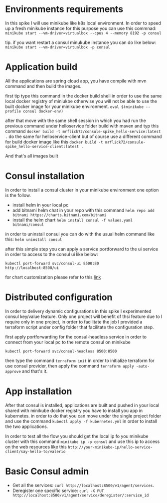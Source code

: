# Environments requirements
In this spike I will use minikube like k8s local environment. In order to speed up a fresh minikube instance for this purpose 
you can use this commnad:
```minikube start --vm-driver=virtualbox --cpus 4 --memory 8192 -p consul```

tip. if you want restart a consul minukube instance you can do like below:
```minikube start --vm-driver=virtualbox -p consul```

# Application build
All the applications are spring cloud app, you have compile with mvn command and then build the images.

first tip type this command in the docker build shell in order to use the same local docker registry of miniukbe otherwise 
you will not be able to use the built docker image for your minikube environment. 
```eval $(minikube --profile consul docker-env)```

after that move with the same shell session in which you had run the previous command under helloservice folder 
build with maven and typ this command ```docker build -t mrflick72/consule-spike_hello-service:latest .``` 
do the same for helloservice-client but of course use a different command for build docker image like this 
```docker build -t mrflick72/consule-spike_hello-service-client:latest .```

And that's all images built

# Consul installation
In order to install a consul cluster in your minikube environment one option is the follow.
- install helm in your local pc
- add bitnami helm chat in your repo with this command ```helm repo add bitnami https://charts.bitnami.com/bitnami```
- install the helm chart ```helm install consul -f values.yaml bitnami/consul```

in order to uninstall consul you can do with the usual helm command like this: ```helm uninstall consul```

after this simple step you can apply a service portforward to the ui service in order to access to the consul ui like below: 

```
kubectl port-forward svc/consul-ui 8500:80
http://localhost:8500/ui
```

for chart customization please refer to this [link](https://github.com/bitnami/charts/tree/master/bitnami/consul)

# Distributed configuration
In order to delivery dynamic configurations in this spike I experimented consul key/value feature.
Only one project will benefit of thsi feature due to I require only in one project, in order to facilitate the job I provided 
a terraform script under config folder that facilitate the configuration step.

first apply portforwarding for the consul-headless service in order to connect from your local pc to the remote consul on minikube

```kubectl port-forward svc/consul-headless 8500:8500```

then type the command ```terraform init``` in order to initialize terraform for use consul provider, then apply the command 
```terraform apply -auto-approve``` and that's it.


# App installation
After that consul is installed, applications are built and pushed in your local shared with minikube docker registry you have to 
install you app in kubernetes. in order to do that you can move under the single project folder and use the command
```kubectl apply -f kubernetes.yml``` in order to install the two applications.

In order to test all the flow you should get the local ip fo you minikube cluster with this command ```minikube ip -p consul``` 
and use this ip to access on the web resources like this ```http://your-minikube-ip/hello-service-client/say-hello-to/valerio```


# Basic Consul admin

- Get all the services: ```curl http://localhost:8500/v1/agent/services```.
- Deregister one specific service: ```curl -X PUT  http://localhost:8500/v1/agent/service/deregister/:service_id ```